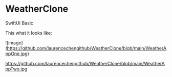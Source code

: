 # WeatherClone

SwiftUI Basic

This what it looks like:

![image] (https://github.com/laurencechengithub/WeatherClone/blob/main/WeatherAppOne.jpg)

https://github.com/laurencechengithub/WeatherClone/blob/main/WeatherAppTwo.jpg
